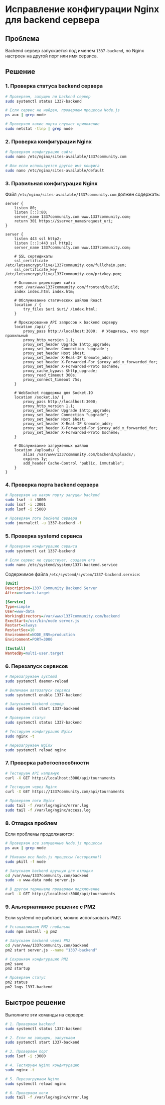 # Исправление конфигурации Nginx для backend сервера

## Проблема
Backend сервер запускается под именем `1337-backend`, но Nginx настроен на другой порт или имя сервиса.

## Решение

### 1. Проверка статуса backend сервера

```bash
# Проверяем, запущен ли backend сервер
sudo systemctl status 1337-backend

# Если сервис не найден, проверяем процессы Node.js
ps aux | grep node

# Проверяем какие порты слушает приложение
sudo netstat -tlnp | grep node
```

### 2. Проверка конфигурации Nginx

```bash
# Проверяем конфигурацию сайта
sudo nano /etc/nginx/sites-available/1337community.com

# Или если используется другое имя конфига
sudo nano /etc/nginx/sites-available/default
```

### 3. Правильная конфигурация Nginx

Файл `/etc/nginx/sites-available/1337community.com` должен содержать:

```nginx
server {
    listen 80;
    listen [::]:80;
    server_name 1337community.com www.1337community.com;
    return 301 https://$server_name$request_uri;
}

server {
    listen 443 ssl http2;
    listen [::]:443 ssl http2;
    server_name 1337community.com www.1337community.com;

    # SSL сертификаты
    ssl_certificate /etc/letsencrypt/live/1337community.com/fullchain.pem;
    ssl_certificate_key /etc/letsencrypt/live/1337community.com/privkey.pem;

    # Основная директория сайта
    root /var/www/1337community.com/frontend/build;
    index index.html index.htm;

    # Обслуживание статических файлов React
    location / {
        try_files $uri $uri/ /index.html;
    }

    # Проксирование API запросов к backend серверу
    location /api/ {
        proxy_pass http://localhost:3000;  # Убедитесь, что порт правильный
        proxy_http_version 1.1;
        proxy_set_header Upgrade $http_upgrade;
        proxy_set_header Connection 'upgrade';
        proxy_set_header Host $host;
        proxy_set_header X-Real-IP $remote_addr;
        proxy_set_header X-Forwarded-For $proxy_add_x_forwarded_for;
        proxy_set_header X-Forwarded-Proto $scheme;
        proxy_cache_bypass $http_upgrade;
        proxy_read_timeout 300s;
        proxy_connect_timeout 75s;
    }

    # WebSocket поддержка для Socket.IO
    location /socket.io/ {
        proxy_pass http://localhost:3000;
        proxy_http_version 1.1;
        proxy_set_header Upgrade $http_upgrade;
        proxy_set_header Connection "upgrade";
        proxy_set_header Host $host;
        proxy_set_header X-Real-IP $remote_addr;
        proxy_set_header X-Forwarded-For $proxy_add_x_forwarded_for;
        proxy_set_header X-Forwarded-Proto $scheme;
    }

    # Обслуживание загруженных файлов
    location /uploads/ {
        alias /var/www/1337community.com/backend/uploads/;
        expires 1y;
        add_header Cache-Control "public, immutable";
    }
}
```

### 4. Проверка порта backend сервера

```bash
# Проверяем на каком порту запущен backend
sudo lsof -i :3000
sudo lsof -i :3001
sudo lsof -i :5000

# Проверяем логи backend сервера
sudo journalctl -u 1337-backend -f
```

### 5. Проверка systemd сервиса

```bash
# Проверяем конфигурацию сервиса
sudo systemctl cat 1337-backend

# Если сервис не существует, создаем его
sudo nano /etc/systemd/system/1337-backend.service
```

Содержимое файла `/etc/systemd/system/1337-backend.service`:

```ini
[Unit]
Description=1337 Community Backend Server
After=network.target

[Service]
Type=simple
User=www-data
WorkingDirectory=/var/www/1337community.com/backend
ExecStart=/usr/bin/node server.js
Restart=always
RestartSec=10
Environment=NODE_ENV=production
Environment=PORT=3000

[Install]
WantedBy=multi-user.target
```

### 6. Перезапуск сервисов

```bash
# Перезагружаем systemd
sudo systemctl daemon-reload

# Включаем автозапуск сервиса
sudo systemctl enable 1337-backend

# Запускаем backend сервер
sudo systemctl start 1337-backend

# Проверяем статус
sudo systemctl status 1337-backend

# Тестируем конфигурацию Nginx
sudo nginx -t

# Перезагружаем Nginx
sudo systemctl reload nginx
```

### 7. Проверка работоспособности

```bash
# Тестируем API напрямую
curl -X GET http://localhost:3000/api/tournaments

# Тестируем через Nginx
curl -X GET https://1337community.com/api/tournaments

# Проверяем логи Nginx
sudo tail -f /var/log/nginx/error.log
sudo tail -f /var/log/nginx/access.log
```

### 8. Отладка проблем

Если проблемы продолжаются:

```bash
# Проверяем все запущенные Node.js процессы
ps aux | grep node

# Убиваем все Node.js процессы (осторожно!)
sudo pkill -f node

# Запускаем backend вручную для отладки
cd /var/www/1337community.com/backend
sudo -u www-data node server.js

# В другом терминале проверяем подключение
curl -X GET http://localhost:3000/api/tournaments
```

### 9. Альтернативное решение с PM2

Если systemd не работает, можно использовать PM2:

```bash
# Устанавливаем PM2 глобально
sudo npm install -g pm2

# Запускаем backend через PM2
cd /var/www/1337community.com/backend
pm2 start server.js --name "1337-backend"

# Сохраняем конфигурацию PM2
pm2 save
pm2 startup

# Проверяем статус
pm2 status
pm2 logs 1337-backend
```

## Быстрое решение

Выполните эти команды на сервере:

```bash
# 1. Проверяем backend
sudo systemctl status 1337-backend

# 2. Если не запущен, запускаем
sudo systemctl start 1337-backend

# 3. Проверяем порт
sudo lsof -i :3000

# 4. Тестируем Nginx конфигурацию
sudo nginx -t

# 5. Перезагружаем Nginx
sudo systemctl reload nginx

# 6. Проверяем логи
sudo tail -f /var/log/nginx/error.log
``` 